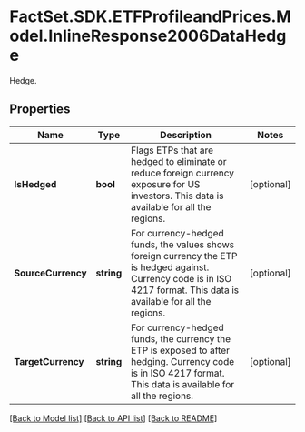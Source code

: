 # FactSet.SDK.ETFProfileandPrices.Model.InlineResponse2006DataHedge
Hedge.

## Properties

Name | Type | Description | Notes
------------ | ------------- | ------------- | -------------
**IsHedged** | **bool** | Flags ETPs that are hedged to eliminate or reduce foreign currency exposure for US investors. This data is available for all the regions. | [optional] 
**SourceCurrency** | **string** | For currency-hedged funds, the values shows foreign currency the ETP is hedged against. Currency code is in ISO 4217 format. This data is available for all the regions. | [optional] 
**TargetCurrency** | **string** | For currency-hedged funds, the currency the ETP is exposed to after hedging. Currency code is in ISO 4217 format. This data is available for all the regions. | [optional] 

[[Back to Model list]](../README.md#documentation-for-models) [[Back to API list]](../README.md#documentation-for-api-endpoints) [[Back to README]](../README.md)

